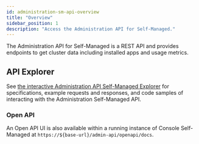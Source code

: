 ```yaml
---
id: administration-sm-api-overview
title: "Overview"
sidebar_position: 1
description: "Access the Administration API for Self-Managed."
---
```


The Administration API for Self-Managed is a REST API and provides endpoints to get cluster data including installed apps and usage metrics.

## API Explorer

See [the interactive Administration API Self-Managed Explorer][administration-api-explorer] for specifications, example requests and responses, and code samples of interacting with the Administration Self-Managed API.

### Open API

An Open API UI is also available within a running instance of Console Self-Managed at `https://${base-url}/admin-api/openapi/docs`.

[administration-api-explorer]: ./specifications/sm-administration-api.info.mdx
